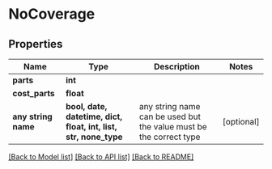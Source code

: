 # NoCoverage


## Properties
Name | Type | Description | Notes
------------ | ------------- | ------------- | -------------
**parts** | **int** |  | 
**cost_parts** | **float** |  | 
**any string name** | **bool, date, datetime, dict, float, int, list, str, none_type** | any string name can be used but the value must be the correct type | [optional]

[[Back to Model list]](../../README.md#models) [[Back to API list]](../../README.md#available-methods) [[Back to README]](../../README.md)


